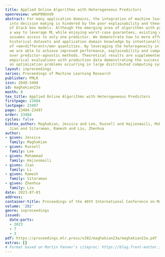 ```yaml
---
title: Applied Online Algorithms with Heterogeneous Predictors
openreview: wHmP0NGVd9
abstract: For many application domains, the integration of machine learning (ML) models
  into decision making is hindered by the poor explainability and theoretical guarantees
  of black box models. Although the emerging area of algorithms with predictions offers
  a way to leverage ML while enjoying worst-case guarantees, existing work usually
  assumes access to only one predictor. We demonstrate how to more effectively utilize
  historical datasets and application domain knowledge by intentionally using predictors
  of <em>different</em> quantities. By leveraging the heterogeneity in our predictors,
  we are able to achieve improved performance, explainability and computational efficiency
  over predictor-agnostic methods. Theoretical results are supplemented by large-scale
  empirical evaluations with production data demonstrating the success of our methods
  on optimization problems occurring in large distributed computing systems.
layout: inproceedings
series: Proceedings of Machine Learning Research
publisher: PMLR
issn: 2640-3498
id: maghakian23a
month: 0
tex_title: Applied Online Algorithms with Heterogeneous Predictors
firstpage: 23484
lastpage: 23497
page: 23484-23497
order: 23484
cycles: false
bibtex_author: Maghakian, Jessica and Lee, Russell and Hajiesmaili, Mohammad and Li,
  Jian and Sitaraman, Ramesh and Liu, Zhenhua
author:
- given: Jessica
  family: Maghakian
- given: Russell
  family: Lee
- given: Mohammad
  family: Hajiesmaili
- given: Jian
  family: Li
- given: Ramesh
  family: Sitaraman
- given: Zhenhua
  family: Liu
date: 2023-07-03
address: 
container-title: Proceedings of the 40th International Conference on Machine Learning
volume: '202'
genre: inproceedings
issued:
  date-parts:
  - 2023
  - 7
  - 3
pdf: https://proceedings.mlr.press/v202/maghakian23a/maghakian23a.pdf
extras: []
# Format based on Martin Fenner's citeproc: https://blog.front-matter.io/posts/citeproc-yaml-for-bibliographies/
---
```

